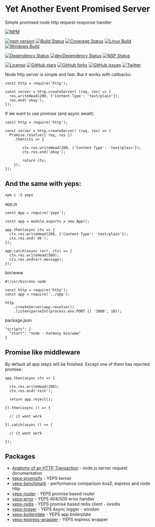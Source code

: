 # Yet Another Event Promised Server


Simple promised node http request-response handler

[![NPM](https://nodei.co/npm/yeps.png)](https://npmjs.org/package/yeps)

[![npm version](https://badge.fury.io/js/yeps.svg)](https://badge.fury.io/js/yeps)
[![Build Status](https://travis-ci.org/evheniy/yeps.svg?branch=master)](https://travis-ci.org/evheniy/yeps)
[![Coverage Status](https://coveralls.io/repos/github/evheniy/yeps/badge.svg?branch=master)](https://coveralls.io/github/evheniy/yeps?branch=master)
[![Linux Build](https://img.shields.io/travis/evheniy/yeps/master.svg?label=linux)](https://travis-ci.org/evheniy/)
[![Windows Build](https://img.shields.io/appveyor/ci/evheniy/yeps/master.svg?label=windows)](https://ci.appveyor.com/project/evheniy/yeps)

[![Dependency Status](https://david-dm.org/evheniy/yeps.svg)](https://david-dm.org/evheniy/yeps)
[![devDependency Status](https://david-dm.org/evheniy/yeps/dev-status.svg)](https://david-dm.org/evheniy/yeps#info=devDependencies)
[![NSP Status](https://img.shields.io/badge/NSP%20status-no%20vulnerabilities-green.svg)](https://travis-ci.org/evheniy/yeps)

[![License](https://img.shields.io/badge/license-MIT-blue.svg)](https://raw.githubusercontent.com/evheniy/yeps/master/LICENSE)
[![GitHub stars](https://img.shields.io/github/stars/evheniy/yeps.svg)](https://github.com/evheniy/yeps/stargazers)
[![GitHub forks](https://img.shields.io/github/forks/evheniy/yeps.svg)](https://github.com/evheniy/yeps/network)
[![GitHub issues](https://img.shields.io/github/issues/evheniy/yeps.svg)](https://github.com/evheniy/yeps/issues)
[![Twitter](https://img.shields.io/twitter/url/https/github.com/evheniy/yeps.svg?style=social)](https://twitter.com/intent/tweet?text=Wow:&url=%5Bobject%20Object%5D)




Node http server is simple and fast. But it works with callbacks:

    const http = require('http');
    
    const server = http.createServer( (req, res) => {
      res.writeHead(200, {'Content-Type': 'text/plain'});
      res.end('okay');
    });

If we want to use promise (and async await):

    const http = require('http');
        
    const server = http.createServer( (req, res) => {
      Promise.resolve({ req, res })
        .then(ctx => {
          
            ctx.res.writeHead(200, {'Content-Type': 'text/plain'});
            ctx.res.end('okay');
          
            return ctx;
        });
    });
    
## And the same with yeps:

    npm i -S yeps

app.js

    const App = require('yeps');
    
    const app = module.exports = new App();
    
    app.then(async ctx => {
      ctx.res.writeHead(200, {'Content-Type': 'text/plain'});
      ctx.res.end('Ok');
    });
    
    app.catch(async (err, ctx) => {
      ctx.res.writeHead(500);
      ctx.res.end(err.message);
    });

bin/www

    #!/usr/bin/env node
    
    const http = require('http');
    const app = require('../app');

    http
        .createServer(app.resolve())
        .listen(parseInt(process.env.PORT || '3000', 10));
    
package.json

    "scripts": {
      "start": "node --harmony bin/www"
    }
    
## Promise like middleware

By default all app steps will be finished. Except one of them has rejected promise:

    app.then(async ctx => {
      
      ctx.res.writeHead(200);
      ctx.res.end('test');
      
      return app.reject();
      
    }).then(async () => {
      
      // it wont work
    
    }).catch(async () => {
    
      // it wont work
    
    });
    
## Packages

* [Anatomy of an HTTP Transaction](https://nodejs.org/en/docs/guides/anatomy-of-an-http-transaction/) - node.js server request documentation
* [yeps-promisify](https://github.com/evheniy/yeps-promisify) - YEPS kernel
* [yeps-benchmark](https://github.com/evheniy/yeps-benchmark) - performance comparison koa2, express and node http
* [yeps-router](https://github.com/evheniy/yeps-router) - YEPS promise based router
* [yeps-error](https://github.com/evheniy/yeps-error) - YEPS 404/500 error handler
* [yeps-redis](https://github.com/evheniy/yeps-redis) - YEPS promise based redis client - ioredis
* [yeps-logger](https://github.com/evheniy/yeps-logger) - YEPS Async logger - winston
* [yeps-boilerplate](https://github.com/evheniy/yeps-boilerplate) - YEPS app boilerplate
* [yeps-express-wrapper](https://github.com/evheniy/yeps-express-wrapper) - YEPS express wrapper
